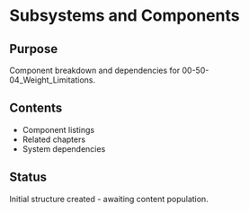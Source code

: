 # Subsystems and Components

## Purpose
Component breakdown and dependencies for 00-50-04_Weight_Limitations.

## Contents
- Component listings
- Related chapters
- System dependencies

## Status
Initial structure created - awaiting content population.
